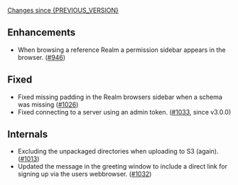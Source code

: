 [Changes since {PREVIOUS_VERSION}](https://github.com/realm/realm-studio/compare/{PREVIOUS_VERSION}...{CURRENT_VERSION})

## Enhancements
- When browsing a reference Realm a permission sidebar appears in the browser. ([#946](https://github.com/realm/realm-studio/pull/946))

## Fixed
- Fixed missing padding in the Realm browsers sidebar when a schema was missing ([#1026](https://github.com/realm/realm-studio/pull/1026))
- Fixed connecting to a server using an admin token. ([#1033](https://github.com/realm/realm-studio/pull/1033), since v3.0.0)

## Internals
- Excluding the unpackaged directories when uploading to S3 (again). ([#1013](https://github.com/realm/realm-studio/pull/1013))
- Updated the message in the greeting window to include a direct link for signing up via the users webbrowser. ([#1032](https://github.com/realm/realm-studio/pull/1032))

